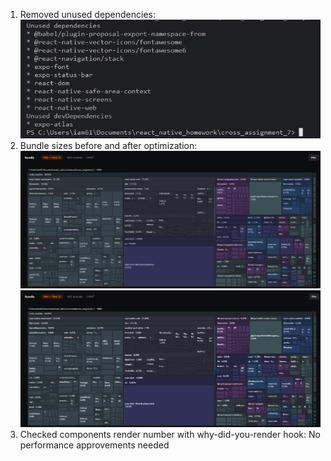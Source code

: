 1. Removed unused dependencies:
![unused_dependencies.png](assets/unused_dependencies.png)
2. Bundle sizes before and after optimization:
![before.png](assets/before.png)
![after.png](assets/after.png)
3. Checked components render number with why-did-you-render hook:
No performance approvements needed


